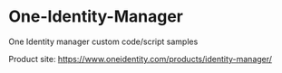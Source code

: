 # One-Identity-Manager
One Identity manager custom code/script samples

Product site:
https://www.oneidentity.com/products/identity-manager/
